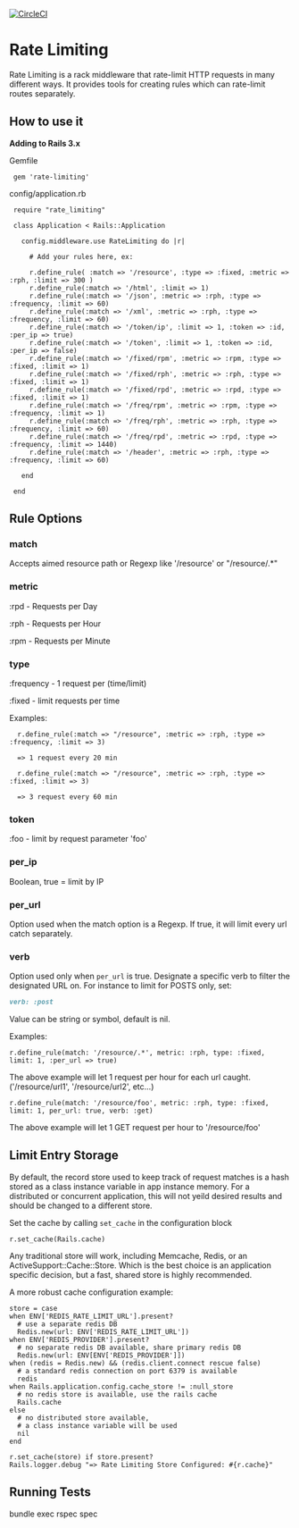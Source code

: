 [![CircleCI](https://circleci.com/gh/wearemolecule/rate-limiting.svg?style=svg)](https://circleci.com/gh/wearemolecule/rate-limiting)

Rate Limiting
===============

Rate Limiting is a rack middleware that rate-limit HTTP requests in many different ways.
It provides tools for creating rules which can rate-limit routes separately.



How to use it
----------------

**Adding to Rails 3.x**

Gemfile

     gem 'rate-limiting'

config/application.rb

     require "rate_limiting"

     class Application < Rails::Application

       config.middleware.use RateLimiting do |r|

         # Add your rules here, ex:

         r.define_rule( :match => '/resource', :type => :fixed, :metric => :rph, :limit => 300 )
         r.define_rule(:match => '/html', :limit => 1)
         r.define_rule(:match => '/json', :metric => :rph, :type => :frequency, :limit => 60)
         r.define_rule(:match => '/xml', :metric => :rph, :type => :frequency, :limit => 60)
         r.define_rule(:match => '/token/ip', :limit => 1, :token => :id, :per_ip => true)
         r.define_rule(:match => '/token', :limit => 1, :token => :id, :per_ip => false)
         r.define_rule(:match => '/fixed/rpm', :metric => :rpm, :type => :fixed, :limit => 1)
         r.define_rule(:match => '/fixed/rph', :metric => :rph, :type => :fixed, :limit => 1)
         r.define_rule(:match => '/fixed/rpd', :metric => :rpd, :type => :fixed, :limit => 1)
         r.define_rule(:match => '/freq/rpm', :metric => :rpm, :type => :frequency, :limit => 1)
         r.define_rule(:match => '/freq/rph', :metric => :rph, :type => :frequency, :limit => 60)
         r.define_rule(:match => '/freq/rpd', :metric => :rpd, :type => :frequency, :limit => 1440)
         r.define_rule(:match => '/header', :metric => :rph, :type => :frequency, :limit => 60)

       end

     end


Rule Options
----------------

### match

Accepts aimed resource path or Regexp like '/resource' or "/resource/.*"

### metric

:rpd  -  Requests per Day

:rph  -  Requests per Hour

:rpm  -  Requests per Minute

### type

:frequency  -  1 request per (time/limit)

:fixed - limit requests per time

Examples:

      r.define_rule(:match => "/resource", :metric => :rph, :type => :frequency, :limit => 3)

      => 1 request every 20 min

      r.define_rule(:match => "/resource", :metric => :rph, :type => :fixed, :limit => 3)

      => 3 request every 60 min


### token

:foo - limit by request parameter 'foo'

### per_ip

Boolean, true = limit by IP

### per_url

Option used when the match option is a Regexp.
If true, it will limit every url catch separately.

### verb

Option used only when `per_url` is true. Designate a specific verb to filter 
the designated URL on. For instance to limit for POSTS only, set:

```ruby
verb: :post
```

Value can be string or symbol, default is nil.

Examples:

    r.define_rule(match: '/resource/.*', metric: :rph, type: :fixed, limit: 1, :per_url => true)

The above example will let 1 request per hour for each url caught. ('/resource/url1', '/resource/url2', etc...)

    r.define_rule(match: '/resource/foo', metric: :rph, type: :fixed, limit: 1, per_url: true, verb: :get)

The above example will let 1 GET request per hour to '/resource/foo'

Limit Entry Storage
----------------
By default, the record store used to keep track of request matches is a hash stored as a class instance variable in app instance memory. For a distributed or concurrent application, this will not yeild desired results and should be changed to a different store.

Set the cache by calling `set_cache` in the configuration block
```
r.set_cache(Rails.cache)
```

Any traditional store will work, including Memcache, Redis, or an ActiveSupport::Cache::Store. Which is the best choice is an application specific decision, but a fast, shared store is highly recommended.

A more robust cache configuration example:
```
store = case
when ENV['REDIS_RATE_LIMIT_URL'].present?
  # use a separate redis DB
  Redis.new(url: ENV['REDIS_RATE_LIMIT_URL'])
when ENV['REDIS_PROVIDER'].present?
  # no separate redis DB available, share primary redis DB
  Redis.new(url: ENV[ENV['REDIS_PROVIDER']])
when (redis = Redis.new) && (redis.client.connect rescue false)
  # a standard redis connection on port 6379 is available
  redis
when Rails.application.config.cache_store != :null_store
  # no redis store is available, use the rails cache
  Rails.cache
else
  # no distributed store available,
  # a class instance variable will be used
  nil
end

r.set_cache(store) if store.present?
Rails.logger.debug "=> Rate Limiting Store Configured: #{r.cache}"
```

Running Tests
----------------

bundle exec rspec spec
